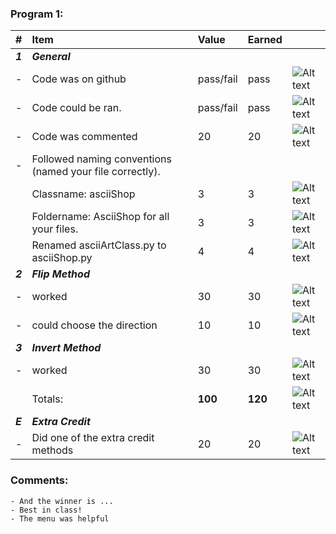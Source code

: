 ### Program 1:
| #       | Item                                                       | Value       | Earned   |                |
|:--------|:-----------------------------------------------------------|:------------|:---------|:---------------|
| ***1*** | ***General***                                              |             |          |  |
| -       | Code was on github                                         | pass/fail   |   pass       | ![Alt text][1] |
| -       | Code could be ran.                                         | pass/fail   |   pass       | ![Alt text][1] |
| -       | Code was commented                                         |    20       |    20    | ![Alt text][1] |
| -       | Followed naming conventions (named your file correctly).   |            |         |   |
|         |      Classname: asciiShop                                  |    3       |     3   | ![Alt text][1] |
|         |     Foldername: AsciiShop for all your files.              |    3       |     3   | ![Alt text][1] |   
|         |     Renamed asciiArtClass.py to asciiShop.py               |    4       |     4   | ![Alt text][1] |
| ***2*** | ***Flip Method***                                          |             |          |   |
| -       | worked                                                     |    30       |    30    | ![Alt text][1] |
| -       | could choose the direction                                 |    10        |    10     | ![Alt text][1] |
| ***3*** | ***Invert Method***                                        |             |          |   |
| -       | worked                                                     |    30       |    30    | ![Alt text][1] |
|         | Totals:                                                    | **100**     |  **120** | ![Alt text][1] |
| ***E*** | ***Extra Credit***                                         |             |          |   |
| -       | Did one of the extra credit methods                        |    20       |    20     | ![Alt text][1] |

### Comments:
```
- And the winner is ... 
- Best in class!
- The menu was helpful
```

[1]: http://f.cl.ly/items/3E231i211n2E042B1U3K/right.png  "Correct"
[2]: http://f.cl.ly/items/2X473C1Q1F2x3S1E4231/wrong.gif  "Incorrect"
[3]: http://f.cl.ly/items/1A0d2Q1J1N1u0C3g0C1s/null.gif  "Errors"
